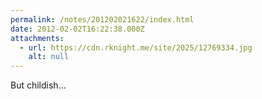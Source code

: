 ```yaml
---
permalink: /notes/201202021622/index.html
date: 2012-02-02T16:22:38.000Z
attachments:
  - url: https://cdn.rknight.me/site/2025/12769334.jpg
    alt: null
---
```


But childish...
